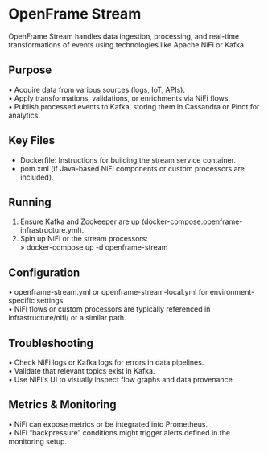 # OpenFrame Stream

OpenFrame Stream handles data ingestion, processing, and real-time transformations of events using technologies like Apache NiFi or Kafka.

## Purpose
• Acquire data from various sources (logs, IoT, APIs).  
• Apply transformations, validations, or enrichments via NiFi flows.  
• Publish processed events to Kafka, storing them in Cassandra or Pinot for analytics.

## Key Files
- Dockerfile: Instructions for building the stream service container.  
- pom.xml (if Java-based NiFi components or custom processors are included).  

## Running
1. Ensure Kafka and Zookeeper are up (docker-compose.openframe-infrastructure.yml).  
2. Spin up NiFi or the stream processors:  
   » docker-compose up -d openframe-stream  

## Configuration
• openframe-stream.yml or openframe-stream-local.yml for environment-specific settings.  
• NiFi flows or custom processors are typically referenced in infrastructure/nifi/ or a similar path.

## Troubleshooting
• Check NiFi logs or Kafka logs for errors in data pipelines.  
• Validate that relevant topics exist in Kafka.  
• Use NiFi's UI to visually inspect flow graphs and data provenance.

## Metrics & Monitoring
• NiFi can expose metrics or be integrated into Prometheus.  
• NiFi “backpressure” conditions might trigger alerts defined in the monitoring setup.
